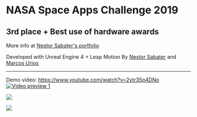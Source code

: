 # NASA Space Apps Challenge 2019
## 3rd place + Best use of hardware awards

More info at [Nestor Sabater's portfolio](https://nsabater.com/nasa-space-apps-challenge-2019-3rd-place-award)

Developed with Unreal Engine 4 + Leap Motion
By [Nestor Sabater](https://nsabater.com)
and [Marcos Urios](https://marcosurios.com)

------------------------------------------  

Demo video: https://www.youtube.com/watch?v=2ytr35p4DNo
[![Video preview 1](https://j.gifs.com/71K7vG.gif)](https://www.youtube.com/watch?v=2ytr35p4DNo)

![](https://nsabater.com/wp-content/uploads/2019/10/Screenshot_44-1024x556.png)


![](https://nsabater.com/wp-content/uploads/2019/10/1020_4-min-1024x768.jpg)
